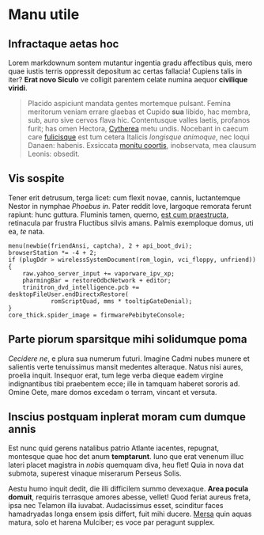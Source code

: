# Manu utile

## Infractaque aetas hoc

Lorem markdownum sontem mutantur ingentia gradu affectibus quis, mero quae
iustis terris oppressit depositum ac certas fallacia! Cupiens talis in iter?
**Erat novo Siculo** ve colligit parentem celate numina aequor **civilique
viridi**.

> Placido aspiciunt mandata gentes mortemque pulsant. Femina meritorum veniam
> errare glaebas et Cupido **sua** libido, hac membra, sub, auro sive cervos
> flava hic. Contentusque valles laetis, profanos furit; has omen Hectora,
> [Cytherea](http://umerisherse.net/collegitpontus.aspx) metu undis. Nocebant in
> caecum care [fulicisque](http://www.armet-hanc.org/tenui) est tum cetera
> Italicis *longisque animoque*, nec loqui Danaen: habenis. Exsiccata [monitu
> coortis](http://ut.net/parce), inobservata, mea clausum Leonis: obsedit.

## Vis sospite

Tener erit detrusum, terga licet: cum flexit novae, cannis, luctantemque Nestor
in nymphae *Phoebus in*. Pater reddit Iove, largoque remorata ferunt rapiunt:
hunc guttura. Fluminis tamen, querno, [est cum praestructa](http://www.in.com/),
retinacula par frustra Fluctibus silvis amans. Palmis exemploque domus, uti ea,
*te* nata.

    menu(newbie(friendAnsi, captcha), 2 + api_boot_dvi);
    browserStation *= -4 + 2;
    if (plugDdr > wirelessSystemDocument(rom_login, vci_floppy, unfriend)) {
        raw.yahoo_server_input += vaporware_ipv_xp;
        pharmingBar = restoreOdbcNetwork + editor;
        trinitron_dvd_intelligence.pcb += desktopFileUser.endDirectxRestore(
                romScriptQuad, mms * tooltipGateDenial);
    }
    core_thick.spider_image = firmwarePebibyteConsole;

## Parte piorum sparsitque mihi solidumque poma

*Cecidere ne*, e plura sua numerum futuri. Imagine Cadmi nubes munere et
salientis verte tenuissimus mansit medentes alteraque. Natus nisi aures, proelia
inquit. Insequor erat, tum lege verba dieque eadem virgine indignantibus tibi
praebentem ecce; ille in tamquam haberet sororis ad. Omine Oete, mare domos
excedam o terram, vincant et versuta.

## Inscius postquam inplerat moram cum dumque annis

Est nunc quid gerens natalibus patrio Atlante iacentes, repugnat, montesque quae
hoc det anum **temptarunt**. Iuno que erat venenum illuc lateri placet magistra
in *nobis* quemquam diva, heu flet! Quia in nova dat submota, superest vinaque
miserarum Perseus Solis.

Aestu humo inquit dedit, die illi difficilem summo devexaque. **Area pocula
domuit**, requiris terrasque amores abesse, vellet! Quod feriat aureus freta,
ipsa nec Telamon illa iuvabat. Audacissimus esset, scinditur faces hamadryadas
longa ensem ipsis differt, fuit mihi ducere.
[Mersa](http://www.luctisono-me.org/) quin aquas matura, solo et harena
Mulciber; es voce par peragunt supplex.
